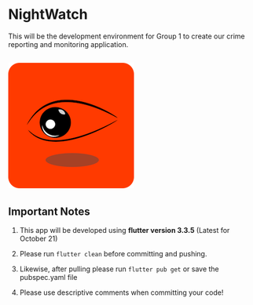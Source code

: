 # NightWatch

This will be the development environment for Group 1 to create our crime reporting and monitoring application.

![Our Logo - watching eye on orange background](media/Splash_GitHub_Page.png)
---
## Important Notes

1. This app will be developed using **flutter version 3.3.5** (Latest for October 21)

2. Please run `flutter clean` before committing and pushing.

3. Likewise, after pulling please run `flutter pub get` or save the pubspec.yaml file

4. Please use descriptive comments when committing your code!

